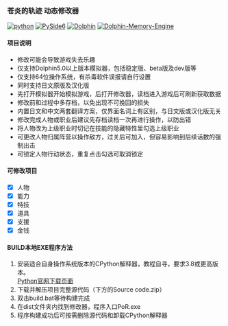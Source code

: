 ###  苍炎的轨迹 动态修改器

[![python](https://img.shields.io/badge/Python-3.11.3-darkcyan?logo=python&style=flat&labelColor=013243)](https://www.python.org/)
[![PySide6](https://img.shields.io/badge/PySide6-6.5.0-darkcyan?logo=qt&style=flat&labelColor=013243)](https://doc.qt.io/qtforpython/)
[![Dolphin](https://img.shields.io/badge/Dolphin-5.0-darkcyan?logo=nintendogamecube&style=flat&labelColor=013243)](https://cn.dolphin-emu.org/)
[![Dolphin-Memory-Engine](https://img.shields.io/badge/Dolphin_Memory_Engine-1.1.2-darkcyan?style=flat&labelColor=013243)](https://pypi.org/project/dolphin-memory-engine/)

#### 项目说明

- 修改可能会导致游戏失去乐趣
- 仅支持Dolphin5.0以上版本模拟器，包括稳定版、beta版及dev版等
- 仅支持64位操作系统，有杀毒软件误报请自行设置
- 同时支持日文原版及汉化版
- 先打开模拟器开始模拟游戏，后打开修改器，读档进入游戏后可刷新获取数据
- 修改前和过程中多存档，以免出现不可挽回的损失
- 内置日文和中文两套翻译方案，仅界面名词上有区别，与日文版或汉化版无关
- 修改完成人物或职业后建议先存档读档一次再进行操作，以防出错
- 将人物改为上级职业时切记在技能的隐藏特性里勾选上级职业
- 可更改人物归属阵营以操作敌方，过关后可加入，但容易影响到后续话数的强制出击
- 可锁定人物行动状态，重复点击勾选可取消锁定

#### 可修改项目

- [x] 人物
- [x] 能力
- [x] 特技
- [x] 道具
- [x] 支援
- [x] 金钱

#### BUILD本地EXE程序方法
1. 安装适合自身操作系统版本的CPython解释器，教程自寻，要求3.8或更高版本。<br>[Python官网下载页面](https://www.python.org/downloads/)
2. 下载并解压项目完整源代码（下方的Source code.zip）
3. 双击build.bat等待构建完成
4. 在dist文件夹内找到修改器，程序入口PoR.exe
5. 程序构建成功后可按需删除源代码和卸载CPython解释器
